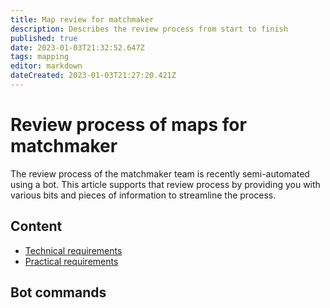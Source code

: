 ```yaml
---
title: Map review for matchmaker
description: Describes the review process from start to finish
published: true
date: 2023-01-03T21:32:52.647Z
tags: mapping
editor: markdown
dateCreated: 2023-01-03T21:27:20.421Z
---
```


# Review process of maps for matchmaker

The review process of the matchmaker team is recently semi-automated using a bot. This article supports that review process by providing you with various bits and pieces of information to streamline the process. 

## Content

- [Technical requirements](/en/matchmaker/matchmaker-requirements)
- [Practical requirements](/en/matchmaker-practical-requirements)

## Bot commands